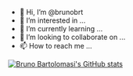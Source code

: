 - 👋 Hi, I’m @brunobrt
- 👀 I’m interested in ...
- 🌱 I’m currently learning ...
- 💞️ I’m looking to collaborate on ...
- 📫 How to reach me ...

[![Bruno Bartolomasi's GitHub stats](https://github-readme-stats.vercel.app/api?username=brunobrt&count_private=true&show_icons=true&theme=dracula)](https://github.com/brunobrt/github-readme-stats)

<!---
brunobrt/brunobrt is a ✨ special ✨ repository because its `README.md` (this file) appears on your GitHub profile.
You can click the Preview link to take a look at your changes.
--->
